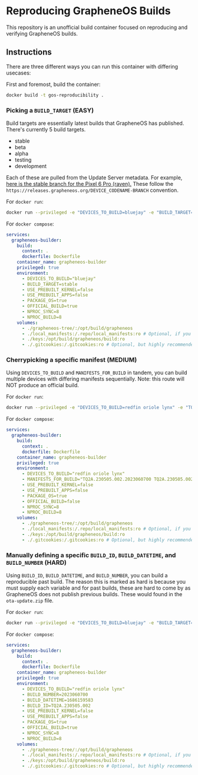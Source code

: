# Reproducing GrapheneOS Builds

This repository is an unofficial build container focused on reproducing and verifying GrapheneOS builds.

## Instructions

There are three different ways you can run this container with differing usecases:

First and foremost, build the container:

```bash
docker build -t gos-reproducibility .
```

### Picking a `BUILD_TARGET` (EASY)

Build targets are essentially latest builds that GrapheneOS has published. There's currently 5 build targets.

- stable
- beta
- alpha
- testing
- development

Each of these are pulled from the Update Server metadata. For example, [here is the stable branch for the Pixel 6 Pro (raven).](https://releases.grapheneos.org/raven-stable) These follow the `https://releases.grapheneos.org/DEVICE_CODENAME-BRANCH` convention.

For `docker run`:

```bash
docker run --privileged -e "DEVICES_TO_BUILD=bluejay" -e "BUILD_TARGET=stable" -v "./grapheneos-tree/:/opt/build/grapheneos/" -v "./local_manifests:/.repo/local_manifests:ro" -v "./keys:/opt/build/grapheneos/build:ro" -v "./.gitcookies:/.gitcookies:ro" gos-reproducibility
```

For `docker compose`:

```yaml
services:
  grapheneos-builder:
    build:
      context: .
      dockerfile: Dockerfile
    container_name: grapheneos-builder
    privileged: true
    environment:
      - DEVICES_TO_BUILD="bluejay"
      - BUILD_TARGET=stable
      - USE_PREBUILT_KERNEL=false
      - USE_PREBUILT_APPS=false
      - PACKAGE_OS=true
      - OFFICIAL_BUILD=true
      - NPROC_SYNC=8
      - NPROC_BUILD=8
    volumes:
      - ./grapheneos-tree/:/opt/build/grapheneos
      - ./local_manifests:/.repo/local_manifests:ro # Optional, if you have forks with patches to apply
      - ./keys:/opt/build/grapheneos/build:ro
      - ./.gitcookies:/.gitcookies:ro # Optional, but highly recommended
```

### Cherrypicking a specific manifest (MEDIUM)

Using `DEVICES_TO_BUILD` and `MANIFESTS_FOR_BUILD` in tandem, you can build multiple devices with differing manifests sequentially. Note: this route will NOT produce an official build.

For `docker run`:

```bash
docker run --privileged -e "DEVICES_TO_BUILD=redfin oriole lynx" -e "TQ2A.230505.002.2023060700 TQ2A.230505.002.2023060700 TQ2B.230505.005.A1.2023060700" -e "OFFICIAL_BUILD=false" -v "./grapheneos-tree/:/opt/build/grapheneos/" -v "./local_manifests:/.repo/local_manifests:ro" -v "./keys:/opt/build/grapheneos/build:ro" -v "./.gitcookies:/.gitcookies:ro" gos-reproducibility
```

For `docker compose`:

```yaml
services:
  grapheneos-builder:
    build:
      context: .
      dockerfile: Dockerfile
    container_name: grapheneos-builder
    privileged: true
    environment:
      - DEVICES_TO_BUILD="redfin oriole lynx"
      - MANIFESTS_FOR_BUILD="TQ2A.230505.002.2023060700 TQ2A.230505.002.2023060700 TQ2B.230505.005.A1.2023060700"
      - USE_PREBUILT_KERNEL=false
      - USE_PREBUILT_APPS=false
      - PACKAGE_OS=true
      - OFFICIAL_BUILD=false
      - NPROC_SYNC=8
      - NPROC_BUILD=8
    volumes:
      - ./grapheneos-tree/:/opt/build/grapheneos
      - ./local_manifests:/.repo/local_manifests:ro # Optional, if you have forks with patches to apply
      - ./keys:/opt/build/grapheneos/build:ro
      - ./.gitcookies:/.gitcookies:ro # Optional, but highly recommended
```

### Manually defining a specific `BUILD_ID`, `BUILD_DATETIME`, and `BUILD_NUMBER` (HARD)

Using `BUILD_ID`, `BUILD_DATETIME`, and `BUILD_NUMBER`, you can build a reproducible past build. The reason this is marked as hard is because you must supply each variable and for past builds, these are hard to come by as GrapheneOS does not publish previous builds. These would found in the `ota-update.zip` file.

For `docker run`:

```bash
docker run --privileged -e "DEVICES_TO_BUILD=bluejay" -e "BUILD_TARGET=stable" -v "./grapheneos-tree/:/opt/build/grapheneos/" -v "./local_manifests:/.repo/local_manifests:ro" -v "./keys:/opt/build/grapheneos/build:ro" -v "./.gitcookies:/.gitcookies:ro" gos-reproducibility
```

For `docker compose`:

```yaml
services:
  grapheneos-builder:
    build:
      context: .
      dockerfile: Dockerfile
    container_name: grapheneos-builder
    privileged: true
    environment:
      - DEVICES_TO_BUILD="redfin oriole lynx"
      - BUILD_NUMBER=2023060700
      - BUILD_DATETIME=1686159583 
      - BUILD_ID=TQ2A.230505.002
      - USE_PREBUILT_KERNEL=false
      - USE_PREBUILT_APPS=false
      - PACKAGE_OS=true
      - OFFICIAL_BUILD=true
      - NPROC_SYNC=8
      - NPROC_BUILD=8
    volumes:
      - ./grapheneos-tree/:/opt/build/grapheneos
      - ./local_manifests:/.repo/local_manifests:ro # Optional, if you have forks with patches to apply
      - ./keys:/opt/build/grapheneos/build:ro
      - ./.gitcookies:/.gitcookies:ro # Optional, but highly recommended
```
